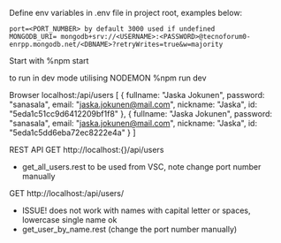 Define env variables in .env file in project root, examples below:

    port=<PORT_NUMBER> by default 3000 used if undefined
    MONGODB_URI= mongodb+srv://<USERNAME>:<PASSWORD>@tecnoforum0-enrpp.mongodb.net/<DBNAME>?retryWrites=true&w=majority


Start with 
%npm start

to run in dev mode utilising NODEMON 
%npm run dev


Browser localhost:<PORT>/api/users 
    [
        {
            fullname: "Jaska Jokunen",
            password: "sanasala",
            email: "jaska.jokunen@mail.com",
            nickname: "Jaska",
            id: "5eda1c51cc9d6412209bf1f8"
        },
        {
            fullname: "Jaska Jokunen",
            password: "sanasala",
            email: "jaska.jokunen@mail.com",
            nickname: "Jaska",
            id: "5eda1c5dd6eba72ec8222e4a"
        }
    ]


REST API 
GET http://localhost:{<PORT>}/api/users
- get_all_users.rest to be used from VSC, note change port number manually

GET http://localhost:<PORT>/api/users/<NAME>
- ISSUE! does not work with names with capital letter or spaces, lowercase single name ok
- get_user_by_name.rest (change the port number manually)